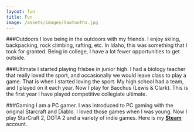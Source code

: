```yaml
---
layout: fun
title: Fun
image: /assets/images/Sawtooths.jpg
---
```


###Outdoors
I love being in the outdoors with my friends. I enjoy skiing, backpacking, rock climbing, rafting, etc. In Idaho, this was something that I took for granted. Being in college, I have a lot fewer opportunities to get outside.


###Ultimate
I started playing frisbee in junior high. I had a biology teacher that really loved the sport, and occasionally we would leave class to play a game. That is when I started loving the sport. My high school had a team, and I played on it each year. Now I play for Bacchus (Lewis & Clark). This is the first year I have played competitive collegiate ultimate.

###Gaming
I am a PC gamer. I was introduced to PC gaming with the original Starcraft and Diablo. I loved those games when I was young. Now I play StarCraft 2, DOTA 2 and a variety of indie games. Here is my [**Steam**](http://steamcommunity.com/id/Benw5858/games?tab=all) account.